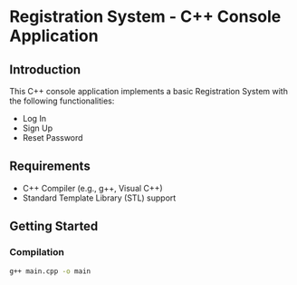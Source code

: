 # Registration System - C++ Console Application

## Introduction
This C++ console application implements a basic Registration System with the following functionalities:
- Log In
- Sign Up
- Reset Password

## Requirements
- C++ Compiler (e.g., g++, Visual C++)
- Standard Template Library (STL) support

## Getting Started

### Compilation
```bash
g++ main.cpp -o main
